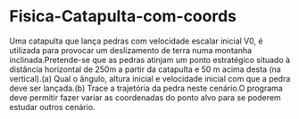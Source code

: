 # Fisica-Catapulta-com-coords
Uma catapulta que lança pedras com velocidade escalar inicial V0, é utilizada para provocar um deslizamento de terra numa montanha inclinada.Pretende-se que as pedras atinjam um ponto estratégico situado à distância horizontal de 250m a partir da catapulta e 50 m acima desta (na vertical).(a) Qual o ângulo, altura inicial e velocidade inicial com que a pedra deve ser lançada.(b) Trace a trajetória da pedra neste cenário.O programa deve permitir fazer variar as coordenadas do ponto alvo para se poderem estudar outros cenário.
